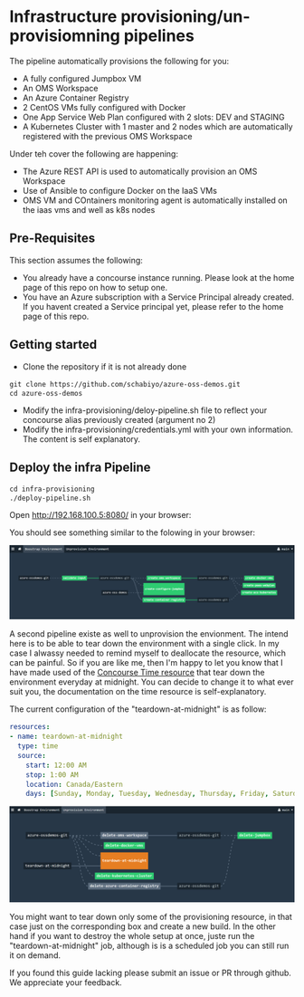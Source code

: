 # Infrastructure provisioning/un-provisiomning pipelines

The pipeline automatically provisions the following for you:

* A fully configured Jumpbox VM
* An OMS Workspace
* An Azure Container Registry
* 2 CentOS VMs fully configured with Docker
* One App Service Web Plan configured with 2 slots: DEV and STAGING
* A Kubernetes Cluster with 1 master and 2 nodes which are automatically registered with the previous OMS Workspace 

Under teh cover the following are happening:

* The Azure REST API is used to automatically provision an OMS Workspace
* Use of Ansible to configure Docker on the IaaS VMs
* OMS VM and COntainers monitoring agent is automatically installed on the iaas vms and well as k8s nodes


## Pre-Requisites

This section assumes the following: 

* You already have a concourse instance running. Please look at the home page of this repo on how to setup one.
* You have an Azure subscription with a Service Principal already created. If you havent created a Service principal yet, please refer to the home page of this repo.

## Getting started

* Clone the repository if it is not already done
```
git clone https://github.com/schabiyo/azure-oss-demos.git
cd azure-oss-demos
```
* Modify the infra-provisioning/deloy-pipeline.sh file to reflect your concourse alias previously created (argument no 2)
* Modify the infra-provisioning/credentials.yml with your own information. The content is self explanatory.



Deploy the infra Pipeline
----------------


```
cd infra-provisioning
./deploy-pipeline.sh

```
Open http://192.168.100.5:8080/ in your browser:

You should see something similar to the folowing in your browser:

![Boostrap](/docs/Utility1.PNG "Boostrap")


A second pipeline existe as well to unprovision the envionment. The intend here is to be able to tear down the environment with a single click. In my case I alwassy needed to remind myself to deallocate the resource, which can be painful. So if you are like me, then I'm happy to let you know that I have made used of the [Concourse Time resource](https://github.com/concourse/time-resource)  that tear down the environment everyday at midnight. You can decide to change it to what ever suit you, the documentation on the time resource is self-explanatory.

The current configuration of the "teardown-at-midnight" is as follow:

```yaml
resources:
- name: teardown-at-midnight
  type: time
  source:
    start: 12:00 AM
    stop: 1:00 AM
    location: Canada/Eastern
    days: [Sunday, Monday, Tuesday, Wednesday, Thursday, Friday, Saturday]
```


![Unprovision](/docs/Utility2.PNG "Unprovision")

You might want to tear down only some of the provisioning resource, in that case just on the corresponding box and create a new build. In the other hand if you want to destroy the whole setup at once, juste run the "teardown-at-midnight" job, although is is a scheduled job you can still run it on demand.



If you found this guide lacking please submit an issue or PR through github. We appreciate your feedback.

